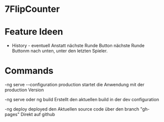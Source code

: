 # 7FlipCounter


# Feature Ideen
- History  - eventuell Anstatt nächste Runde Button
nächste Runde Buttonm nach unten, unter den letzten Spieler.



# Commands
-ng serve --configuration production
startet die Anwendung mit der production Version

-ng serve oder ng build
Erstellt den aktuellen build in der dev configuration

-ng deploy
deployed den Aktuellen source code über den branch "gh-pages" Direkt auf github
